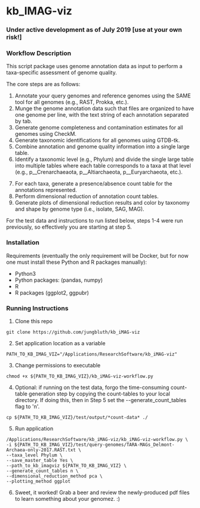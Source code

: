 # kb_IMAG-viz

### Under active development as of July 2019 [use at your own risk!]

### Workflow Description

This script package uses genome annotation data as input to perform a taxa-specific assessment of genome quality.

The core steps are as follows:

1) Annotate your query genomes and reference genomes using the SAME tool for all genomes (e.g., RAST, Prokka, etc.).
2) Munge the genome annotation data such that files are organized to have one genome per line, with the text string of each annotation separated by tab.
3) Generate genome completeness and contamination estimates for all genomes using CheckM.
4) Generate taxonomic identifications for all genomes using GTDB-tk.
5) Combine annotation and genome quality information into a single large table.
6) Identify a taxonomic level (e.g., Phylum) and divide the single large table into multiple tables where each table corresponds to a taxa at that level (e.g., p__Crenarchaeaota, p__Altiarchaeota, p__Euryarchaeota, etc.).
7. For each taxa, generate a presence/absence count table for the annotations represented.
8. Perform dimensional reduction of annotation count tables.
9. Generate plots of dimensional reduction results and color by taxonomy and shape by genome type (i.e., isolate, SAG, MAG).

For the test data and instructions to run listed below, steps 1-4 were run previously, so effectively you are starting at step 5.


### Installation

Requirements (eventually the only requirement will be Docker, but for now one must install these Python and R packages manually):
* Python3
* Python packages: (pandas, numpy)
* R
* R packages (ggplot2, ggpubr)


### Running Instructions

1) Clone this repo

```git clone https://github.com/jungbluth/kb_iMAG-viz```

2) Set application location as a variable

```PATH_TO_KB_IMAG_VIZ="/Applications/ResearchSoftware/kb_iMAG-viz"```

3) Change permissions to executable

```chmod +x ${PATH_TO_KB_IMAG_VIZ}/kb_iMAG-viz-workflow.py```

4) Optional: if running on the test data, forgo the time-consuming count-table generation step by copying the count-tables to your local directory. If doing this, then in Step 5 set the --generate_count_tables flag to 'n'.

```cp ${PATH_TO_KB_IMAG_VIZ}/test/output/*count-data* ./```

5) Run application

```
/Applications/ResearchSoftware/kb_iMAG-viz/kb_iMAG-viz-workflow.py \
-i ${PATH_TO_KB_IMAG_VIZ}/test/query-genomes/TARA-MAGs_Delmont-Archaea-only-2017.RAST.txt \
--taxa_level Phylum \
--save_master_table Yes \
--path_to_kb_imagviz ${PATH_TO_KB_IMAG_VIZ} \
--generate_count_tables n \
--dimensional_reduction_method pca \
--plotting_method ggplot
```

6) Sweet, it worked! Grab a beer and review the newly-produced pdf files to learn something about your genomez. :)

